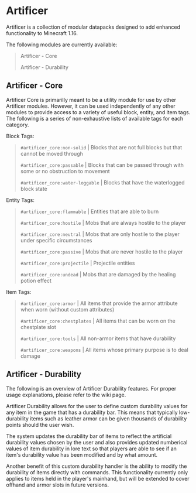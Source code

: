 # Artificer
Artificer is a collection of modular datapacks designed to add enhanced functionality to Minecraft 1.16.

The following modules are currently available:
> Artificer - Core
> 
> Artificer - Durability

## Artificer - Core
Artificer Core is primarilly meant to be a utility module for use by other Artificer modules. However, it can be used independently of any other modules to provide access to a variety of useful block, entity, and item tags. The following is a series of non-exhaustive lists of available tags for each category.

Block Tags:
> `#artificer_core:non-solid` | Blocks that are not full blocks but that cannot be moved through
> 
> `#artificer_core:passable` | Blocks that can be passed through with some or no obstruction to movement
> 
> `#artificer_core:water-loggable` | Blocks that have the waterlogged block state

Entity Tags:
> `#artificer_core:flammable` | Entities that are able to burn
> 
> `#artificer_core:hostile` | Mobs that are always hostile to the player
> 
> `#artificer_core:neutral` | Mobs that are only hostile to the player under specific circumstances
> 
> `#artificer_core:passive` | Mobs that are never hostile to the player
> 
> `#artificer_core:projectile` | Projectile entities
> 
> `#artificer_core:undead` | Mobs that are damaged by the healing potion effect

Item Tags:
> `#artificer_core:armor` | All items that provide the armor attribute when worn (without custom attributes)
> 
> `#artificer_core:chestplates` | All items that can be worn on the chestplate slot
> 
> `#artificer_core:tools` | All non-armor items that have durability
> 
> `#artificer_core:weapons` | All items whose primary purpose is to deal damage

## Artificer - Durability
The following is an overview of Artificer Durability features. For proper usage explanations, please refer to the wiki page.

Artificer Durability allows for the user to define custom durability values for any item in the game that has a durability bar. This means that typically low-durability items such as leather armor can be given thousands of durability points should the user wish.

The system updates the durability bar of items to reflect the artificial durability values chosen by the user and also provides updated numberical values of item durability in lore text so that players are able to see if an item's durability value has been modified and by what amount.

Another benefit of this custom durability handler is the ability to modify the durability of items directly with commands. This functionality currently only applies to items held in the player's mainhand, but will be extended to cover offhand and armor slots in future versions.
